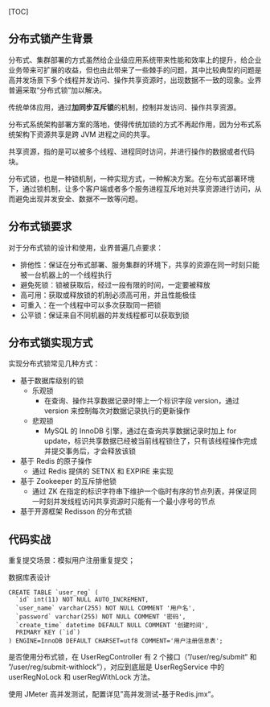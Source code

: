 
[TOC]

## 分布式锁产生背景

分布式、集群部署的方式虽然给企业级应用系统带来性能和效率上的提升，给企业业务带来可扩展的收益，但也由此带来了一些棘手的问题，其中比较典型的问题是高并发场景下多个线程并发访问、操作共享资源时，出现数据不一致的现象。业界普遍采取“分布式锁”加以解决。

传统单体应用，通过**加同步互斥锁**的机制，控制并发访问、操作共享资源。

分布式系统架构部署方案的落地，使得传统加锁的方式不再起作用，因为分布式系统架构下资源共享是跨 JVM 进程之间的共享。

共享资源，指的是可以被多个线程、进程同时访问，并进行操作的数据或者代码块。

分布式锁，也是一种锁机制，一种实现方式，一种解决方案。在分布式部署环境下，通过锁机制，让多个客户端或者多个服务进程互斥地对共享资源进行访问，从而避免出现并发安全、数据不一致等问题。

## 分布式锁要求

对于分布式锁的设计和使用，业界普遍几点要求：

- 排他性：保证在分布式部署、服务集群的环境下，共享的资源在同一时刻只能被一台机器上的一个线程执行
- 避免死锁：锁被获取后，经过一段有限的时间，一定要被释放
- 高可用：获取或释放锁的机制必须高可用，并且性能极佳
- 可重入：在一个线程中可以多次获取同一把锁
- 公平锁：保证来自不同机器的并发线程都可以获取到锁

## 分布式锁实现方式

实现分布式锁常见几种方式：

- 基于数据库级别的锁
  - 乐观锁
    - 在查询、操作共享数据记录时带上一个标识字段 version，通过 version 来控制每次对数据记录执行的更新操作
  - 悲观锁
    - MySQL 的 InnoDB 引擎，通过在查询共享数据记录时加上 for update，标识共享数据已经被当前线程锁住了，只有该线程操作完成并提交事务后，才会释放该锁
- 基于 Redis 的原子操作
  - 通过 Redis 提供的 SETNX 和 EXPIRE 来实现
- 基于 Zookeeper 的互斥排他锁
  - 通过 ZK 在指定的标识字符串下维护一个临时有序的节点列表，并保证同一时刻并发线程访问共享资源时只能有一个最小序号的节点
- 基于开源框架 Redisson 的分布式锁

## 代码实战

重复提交场景：模拟用户注册重复提交；

数据库表设计

```mysql
CREATE TABLE `user_reg` (
  `id` int(11) NOT NULL AUTO_INCREMENT,  
  `user_name` varchar(255) NOT NULL COMMENT '用户名',  
  `password` varchar(255) NOT NULL COMMENT '密码',  
  `create_time` datetime DEFAULT NULL COMMENT '创建时间', 
  PRIMARY KEY (`id`)
) ENGINE=InnoDB DEFAULT CHARSET=utf8 COMMENT='用户注册信息表';
```

是否使用分布式锁，在 UserRegController 有 2 个接口（”/user/reg/submit“ 和 ”/user/reg/submit-withlock”），对应到底层是 UserRegService 中的 userRegNoLock 和 userRegWithLock 方法。

使用 JMeter 高并发测试，配置详见”高并发测试-基于Redis.jmx“。

